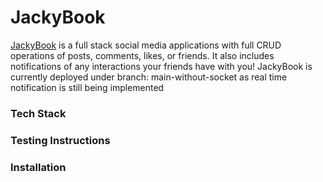 # JackyBook

[JackyBook](https://jackybook.vercel.app/) is a full stack social media applications with full CRUD operations of posts, comments, likes, or friends. It also includes notifications of any interactions your friends have with you!
JackyBook is currently deployed under branch: main-without-socket as real time notification is still being implemented 

### Tech Stack

### Testing Instructions

### Installation 
